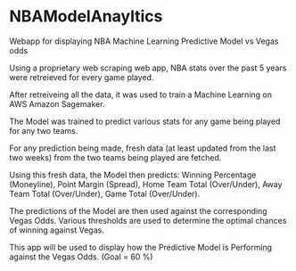 
# NBAModelAnayltics
Webapp for displaying NBA Machine Learning Predictive Model vs Vegas odds

Using a proprietary web scraping web app, NBA stats over the past 5 years were retreieved for every game played.

After retreiveing all the data, it was used to train a Machine Learning on AWS Amazon Sagemaker. 

The Model was trained to predict various stats for any game being played for any two teams. 

For any prediction being made, fresh data (at least updated from the last two weeks) from the two teams being played are fetched.

Using this fresh data, the Model then predicts: Winning Percentage (Moneyline), Point Margin (Spread), Home Team Total (Over/Under), Away Team Total (Over/Under), Game Total (Over/Under).

The predictions of the Model are then used against the corresponding Vegas Odds. Various thresholds are used to determine the optimal chances of winning against Vegas. 

This app will be used to display how the Predictive Model is Performing against the Vegas Odds. (Goal = 60 %)



